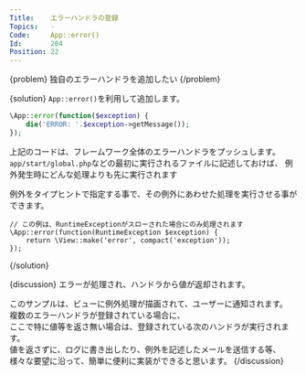 ```yaml
---
Title:    エラーハンドラの登録
Topics:   -
Code:     App::error()
Id:       204
Position: 22
---
```


{problem}
独自のエラーハンドラを追加したい
{/problem}

{solution}
`App::error()`を利用して追加します。

```php
\App::error(function($exception) {
    die('ERROR: '.$exception->getMessage());
});
```
上記のコードは、フレームワーク全体のエラーハンドラをプッシュします。
`app/start/global.php`などの最初に実行されるファイルに記述しておけば、
例外発生時にどんな処理よりも先に実行されます

例外をタイプヒントで指定する事で、その例外にあわせた処理を実行させる事ができます。
```
// この例は、RuntimeExceptionがスローされた場合にのみ処理されます
\App::error(function(RuntimeException $exception) {
    return \View::make('error', compact('exception'));
});
```
{/solution}

{discussion}
エラーが処理され、ハンドラから値が返却されます。

このサンプルは、ビューに例外処理が描画されて、ユーザーに通知されます。  
複数のエラーハンドラが登録されている場合に、  
ここで特に値等を返さ無い場合は、登録されている次のハンドラが実行されます。  
値を返さずに、ログに書き出したり、例外を記述したメールを送信する等、
様々な要望に沿って、簡単に便利に実装ができると思います。
{/discussion}
